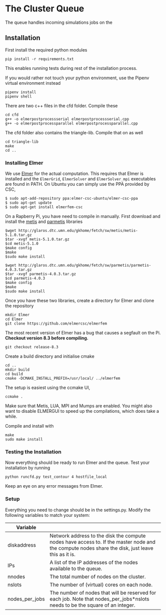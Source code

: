 
# The Cluster Queue

The queue handles incoming simulations jobs on the 


## Installation

First install the required python modules
```
pip install -r requirements.txt
```
This enables running tests during rest of the installation process.

If you would rather not touch your python environment, use the Pipenv virtual environment instead
```
pipenv install
pipenv shell
```

There are two c++ files in the cfd folder. Compile these
```
cd cfd
g++ -o elmerpostprocessserial elmerpostprocessserial.cpp
g++ -o elmerpostprocessparallel elmerpostprocessparallel.cpp
```
The cfd folder also contains the triangle-lib.
Compile that on as well
```
cd triangle-lib
make
cd ..
```

### Installing Elmer

We use [Elmer](https://www.csc.fi/web/elmer) for the actual computation.
This requires that Elmer is installed and the ```ElmerGrid```,
```ElmerSolver``` and ```ElmerSolver_mpi``` executables are found in PATH.
On Ubuntu you can simply use the PPA provided by CSC,
```
$ sudo apt-add-repository ppa:elmer-csc-ubuntu/elmer-csc-ppa
$ sudo apt-get update
$ sudo apt-get install elmerfem-csc
```

On a Rapberry Pi, you have need to compile in manually. First download and
install the [metis](http://glaros.dtc.umn.edu/gkhome/metis/metis/overview) and [parmetis](http://glaros.dtc.umn.edu/gkhome/metis/parmetis/overview) libraries
```
$wget http://glaros.dtc.umn.edu/gkhome/fetch/sw/metis/metis-5.1.0.tar.gz
$tar -xvgf metis-5.1.0.tar.gz
$cd metis-5.1.0
$make config
$make
$sudo make install
```
```
$wget http://glaros.dtc.umn.edu/gkhome/fetch/sw/parmetis/parmetis-4.0.3.tar.gz
$tar -xvgf parmetis-4.0.3.tar.gz
$cd parmetis-4.0.3
$make config
$make
$sudo make install
```

Once you have these two libraries, create a
directory for Elmer and clone the repository
```
mkdir Elmer
cd Elmer
git clone https://github.com/elmercsc/elmerfem
```
The most recent version of Elmer has a bug that causes a 
segfault on the Pi.
**Checkout version 8.3 before compiling.**
```
git checkout release-8.3
```

Create a build directory and initialise cmake
```
cd .. 
mkdir build
cd build
cmake -DCMAKE_INSTALL_PREFIX=/usr/local/ ../elmerfem
```
The setup is easiest using the ccmake UI,
```
ccmake .
```
Make sure that Metis, LUA, MPI and Mumps are enabled.
You might also want to disable ELMERGUI to speed up the compilations,
which does take a while.

Compile and install with
```
make
sudo make install
```


### Testing the Installation

Now everything should be ready to run Elmer and the queue.
Test your installation by running
```
python runcfd.py test_contour 4 hostfile_local
```
Keep an eye on any error messages from Elmer.


### Setup

Everything you need to change should be in the settings.py.
Modify the following variables to match your system:

| Variable | |
|-------------|------------------------------|
| diskaddress | Network address to the disk the compute nodes have access to. If the master node and the compute nodes share the disk, just leave this as it is. |
| IPs | A list of the IP addresses of the nodes available to the queue. |
| nnodes | The total number of nodes on the cluster. |
| nslots | The number of (virtual) cores on each node. |
| nodes_per_jobs | The number of nodes that will be reserved for each job. Note that nodes_per_jobs*nslots needs to be the square of an integer. |

